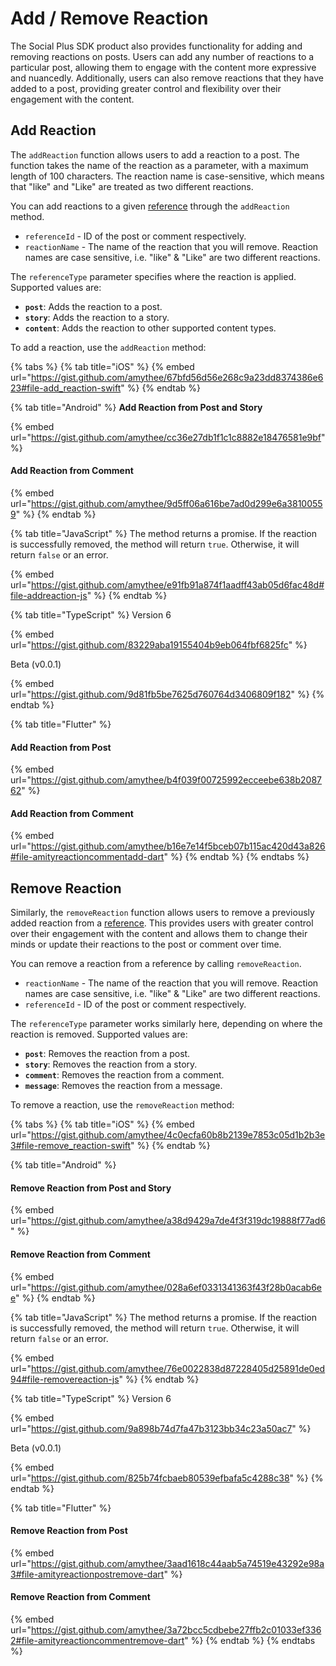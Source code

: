 # Add / Remove Reaction

The Social Plus SDK product also provides functionality for adding and removing reactions on posts. Users can add any number of reactions to a particular post, allowing them to engage with the content more expressive and nuancedly. Additionally, users can also remove reactions that they have added to a post, providing greater control and flexibility over their engagement with the content.

## Add Reaction

The `addReaction` function allows users to add a reaction to a post. The function takes the name of the reaction as a parameter, with a maximum length of 100 characters. The reaction name is case-sensitive, which means that "like" and "Like" are treated as two different reactions.

You can add reactions to a given [reference](./#create-comment) through the `addReaction` method.

* `referenceId` - ID of the post or comment respectively.
* `reactionName` - The name of the reaction that you will remove. Reaction names are case sensitive, i.e. "like" & "Like" are two different reactions.

The `referenceType` parameter specifies where the reaction is applied. Supported values are:

* **`post`**: Adds the reaction to a post.
* **`story`**: Adds the reaction to a story.
* **`content`**: Adds the reaction to other supported content types.

To add a reaction, use the `addReaction` method:

{% tabs %}
{% tab title="iOS" %}
{% embed url="https://gist.github.com/amythee/67bfd56d56e268c9a23dd8374386e623#file-add_reaction-swift" %}
{% endtab %}

{% tab title="Android" %}
**Add Reaction from Post and Story**

{% embed url="https://gist.github.com/amythee/cc36e27db1f1c1c8882e18476581e9bf" %}

#### Add Reaction from Comment

{% embed url="https://gist.github.com/amythee/9d5ff06a616be7ad0d299e6a38100559" %}
{% endtab %}

{% tab title="JavaScript" %}
The method returns a promise. If the reaction is successfully removed, the method will return `true`. Otherwise, it will return `false` or an error.

{% embed url="https://gist.github.com/amythee/e91fb91a874f1aadff43ab05d6fac48d#file-addreaction-js" %}
{% endtab %}

{% tab title="TypeScript" %}
Version 6

{% embed url="https://gist.github.com/83229aba19155404b9eb064fbf6825fc" %}

Beta (v0.0.1)

{% embed url="https://gist.github.com/9d81fb5be7625d760764d3406809f182" %}
{% endtab %}

{% tab title="Flutter" %}
#### Add Reaction from Post

{% embed url="https://gist.github.com/amythee/b4f039f00725992ecceebe638b208762" %}

#### Add Reaction from Comment

{% embed url="https://gist.github.com/amythee/b16e7e14f5bceb07b115ac420d43a826#file-amityreactioncommentadd-dart" %}
{% endtab %}
{% endtabs %}

## Remove Reaction

Similarly, the `removeReaction` function allows users to remove a previously added reaction from a [reference](./#create-comment). This provides users with greater control over their engagement with the content and allows them to change their minds or update their reactions to the post or comment over time.

You can remove a reaction from a reference by calling `removeReaction`.&#x20;

* `reactionName` - The name of the reaction that you will remove. Reaction names are case sensitive, i.e. "like" & "Like" are two different reactions.
* `referenceId` - ID of the post or comment respectively.

The `referenceType` parameter works similarly here, depending on where the reaction is removed. Supported values are:

* **`post`**: Removes the reaction from a post.
* **`story`**: Removes the reaction from a story.
* **`comment`**: Removes the reaction from a comment.
* **`message`**: Removes the reaction from a message.

To remove a reaction, use the `removeReaction` method:

{% tabs %}
{% tab title="iOS" %}
{% embed url="https://gist.github.com/amythee/4c0ecfa60b8b2139e7853c05d1b2b3e3#file-remove_reaction-swift" %}
{% endtab %}

{% tab title="Android" %}
#### Remove Reaction from Post and Story

{% embed url="https://gist.github.com/amythee/a38d9429a7de4f3f319dc19888f77ad6" %}

#### Remove Reaction from Comment

{% embed url="https://gist.github.com/amythee/028a6ef0331341363f43f28b0acab6ee" %}
{% endtab %}

{% tab title="JavaScript" %}
The method returns a promise. If the reaction is successfully removed, the method will return `true`. Otherwise, it will return `false` or an error.

{% embed url="https://gist.github.com/amythee/76e0022838d87228405d25891de0ed94#file-removereaction-js" %}
{% endtab %}

{% tab title="TypeScript" %}
Version 6

{% embed url="https://gist.github.com/9a898b74d7fa47b3123bb34c23a50ac7" %}

Beta (v0.0.1)

{% embed url="https://gist.github.com/825b74fcbaeb80539efbafa5c4288c38" %}
{% endtab %}

{% tab title="Flutter" %}
#### Remove Reaction from Post

{% embed url="https://gist.github.com/amythee/3aad1618c44aab5a74519e43292e98a3#file-amityreactionpostremove-dart" %}

#### Remove Reaction from Comment

{% embed url="https://gist.github.com/amythee/3a72bcc5cdbebe27ffb2c01033ef3362#file-amityreactioncommentremove-dart" %}
{% endtab %}
{% endtabs %}
